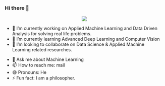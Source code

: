 ### Hi there 👋

<p align="center">
      <img src ="https://github-readme-stats.vercel.app/api?username=skinan&show_icons=true&count_private=true&theme=default&hide_border=false&include_all_commits=true">
</p>

<!-- skinan/skinan is a ✨ _special_ ✨ repository because its `README.md` (this file) appears on your GitHub profile.
Here are some ideas to get you started:
-->

- 🔭 I’m currently working on Applied Machine Learning and Data Driven Analysis for solving real life problems. 
- 🌱 I’m currently learning Advanced Deep Learning and Computer Vision
- 👯 I’m looking to collaborate on Data Science & Applied Machine Learning related researches.
<!-- - 🤔 I’m looking for help with --> 
- 💬 Ask me about Machine Learning
- 📫 How to reach me: mail
- 😄 Pronouns: He
- ⚡ Fun fact: I am a philosopher.

